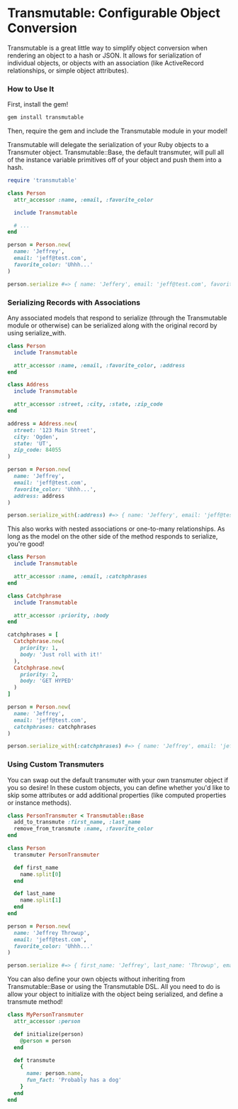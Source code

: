 # Transmutable: Configurable Object Conversion

Transmutable is a great little way to simplify object conversion when rendering an object to a hash or JSON. It allows for serialization of individual objects, or objects with an association (like ActiveRecord relationships, or simple object attributes).

### How to Use It

First, install the gem!

```bash
gem install transmutable
```

Then, require the gem and include the Transmutable module in your model!

Transmutable will delegate the serialization of your Ruby objects to a Transmuter object. Transmutable::Base, the default transmuter, will pull all of the instance variable primitives off of your object and push them into a hash.

```ruby
require 'transmutable'

class Person
  attr_accessor :name, :email, :favorite_color

  include Transmutable

  # ...
end

person = Person.new(
  name: 'Jeffrey', 
  email: 'jeff@test.com', 
  favorite_color: 'Uhhh...'
)

person.serialize #=> { name: 'Jeffery', email: 'jeff@test.com', favorite_color: 'Uhh...' }
```

### Serializing Records with Associations

Any associated models that respond to serialize (through the Transmutable module or otherwise) can be serialized along with the original record by using serialize_with.

```ruby
class Person
  include Transmutable

  attr_accessor :name, :email, :favorite_color, :address
end

class Address
  include Transmutable

  attr_accessor :street, :city, :state, :zip_code
end

address = Address.new(
  street: '123 Main Street', 
  city: 'Ogden', 
  state: 'UT', 
  zip_code: 84055
)

person = Person.new(
  name: 'Jeffrey', 
  email: 'jeff@test.com', 
  favorite_color: 'Uhhh...', 
  address: address
)

person.serialize_with(:address) #=> { name: 'Jeffery', email: 'jeff@test.com', favorite_color: 'Uhh...', address: { street: '123 Main Street', city: 'Ogden', state: 'UT', zip_code: 84055 }}
```

This also works with nested associations or one-to-many relationships. As long as the model on the other side of the method responds to serialize, you're good!

```ruby
class Person
  include Transmutable

  attr_accessor :name, :email, :catchphrases
end

class Catchphrase
  include Transmutable

  attr_accessor :priority, :body
end

catchphrases = [ 
  Catchphrase.new(
    priority: 1, 
    body: 'Just roll with it!'
  ), 
  Catchphrase.new(
    priority: 2, 
    body: 'GET HYPED'
  ) 
]

person = Person.new(
  name: 'Jeffrey', 
  email: 'jeff@test.com', 
  catchphrases: catchphrases
)

person.serialize_with(:catchphrases) #=> { name: 'Jeffrey', email: 'jeff@test.com', catchphrases: [{ priority: 1, body: 'Just roll with it!' }, { priority: 2, body: 'Just roll with it!' }]}
```

### Using Custom Transmuters

You can swap out the default transmuter with your own transmuter object if you so desire! In these custom objects, you can define whether you'd like to skip some attributes or add additional properties (like computed properties or instance methods).

```ruby
class PersonTransmuter < Transmutable::Base
  add_to_transmute :first_name, :last_name
  remove_from_transmute :name, :favorite_color
end

class Person
  transmuter PersonTransmuter

  def first_name
    name.split[0]
  end

  def last_name
    name.split[1]
  end
end

person = Person.new(
  name: 'Jeffrey Throwup', 
  email: 'jeff@test.com', 
  favorite_color: 'Uhhh...'
)

person.serialize #=> { first_name: 'Jeffrey', last_name: 'Throwup', email: 'jeff@test.com' }
```

You can also define your own objects without inheriting from Transmutable::Base or using the Transmutable DSL. All you need to do is allow your object to initialize with the object being serialized, and define a transmute method!

```ruby
class MyPersonTransmuter
  attr_accessor :person

  def initialize(person)
    @person = person
  end

  def transmute
    { 
      name: person.name,
      fun_fact: 'Probably has a dog'
    }
  end
end
```